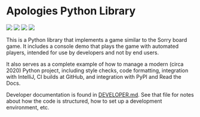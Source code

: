 # Apologies Python Library

![](https://img.shields.io/pypi/l/apologies.svg)
![](https://img.shields.io/pypi/wheel/apologies.svg)
![](https://img.shields.io/pypi/pyversions/apologies.svg)
![](https://github.com/pronovic/apologies/workflows/Test%20Suite/badge.svg)

This is a Python library that implements a game similar to the Sorry board
game.  It includes a console demo that plays the game with automated players,
intended for use by developers and not by end users.

It also serves as a complete example of how to manage a modern (circa 2020)
Python project, including style checks, code formatting, integration with
IntelliJ, CI builds at GitHub, and integration with PyPI and Read the Docs.

Developer documentation is found in [DEVELOPER.md](DEVELOPER.md).  See that
file for notes about how the code is structured, how to set up a development
environment, etc.
